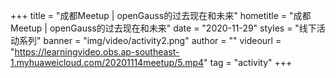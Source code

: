 +++
    title = "成都Meetup | openGauss的过去现在和未来"
    hometitle = "成都Meetup | openGauss的过去现在和未来"
    date = "2020-11-29"
    styles = "线下活动系列"
    banner = "img/video/activity2.png"
    author = ""
    videourl = "https://learningvideo.obs.ap-southeast-1.myhuaweicloud.com/20201114meetup/5.mp4" 
    tag = "activity"
+++